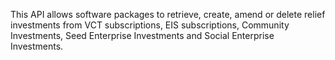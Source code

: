 This API allows software packages to retrieve, create, amend or delete relief investments from VCT subscriptions, EIS subscriptions, Community Investments, Seed Enterprise Investments and Social Enterprise Investments.
